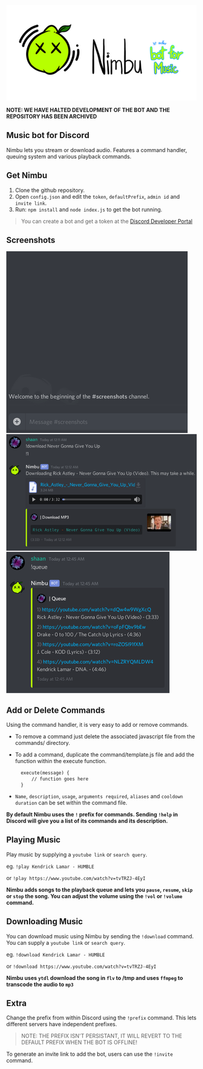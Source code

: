 ![nimbu discord bot logo](https://github.com/shaansubbaiah/Nimbu/raw/master/extra/nimbu-github-template.png)

**NOTE: WE HAVE HALTED DEVELOPMENT OF THE BOT AND THE REPOSITORY HAS BEEN ARCHIVED** 

## Music bot for Discord

Nimbu lets you stream or download audio. Features a command handler, queuing system and various playback commands.


## Get Nimbu

 1. Clone the github repository.
 2. Open `config.json` and edit the `token`, `defaultPrefix`, `admin id` and `invite link`.
 3. Run: `npm install` and `node index.js` to get the bot running.


> You can create a bot and get a token at the [Discord Developer
> Portal](https://discordapp.com/developers/applications/)

## Screenshots
![play demo](extra/play.gif)
![download demo](extra/download.png)
![queue demo](extra/queue.png)


## Add or Delete Commands
Using the command handler, it is very easy to add or remove commands.
- To remove a command just delete the associated javascript file from the commands/ directory.
- To add a command, duplicate the command/template.js file and add the function within the execute function.

		execute(message) {
			// function goes here
		}
- `Name`, `description`, `usage`, `arguments required`, `aliases` and `cooldown duration` can be set within the command file. 

**By default Nimbu uses the `!` prefix for commands. 
Sending `!help` in Discord will give you a list of its commands and its description.**

## Playing Music 
Play music by supplying a `youtube link` or `search query`.

eg. `!play Kendrick Lamar - HUMBLE` 

or `!play https://www.youtube.com/watch?v=tvTRZJ-4EyI`

**Nimbu adds songs to the playback queue and lets you `pause`, `resume`, `skip` or `stop` the song.
You can adjust the volume using the `!vol` or `!volume` command.**

## Downloading Music 
You can download music using Nimbu by sending the `!download` command.
You can supply a `youtube link` or `search query`.

eg. `!download Kendrick Lamar - HUMBLE` 

or `!download https://www.youtube.com/watch?v=tvTRZJ-4EyI`

**Nimbu uses `ytdl` download the song in `flv` to /tmp and uses `ffmpeg` to transcode the audio to `mp3`**

## Extra 
Change the prefix from within Discord using the `!prefix` command. This lets different servers have independent prefixes. 

> NOTE: THE PREFIX ISN'T PERSISTANT, IT WILL REVERT TO THE DEFAULT PREFIX WHEN THE BOT IS OFFLINE!

To generate an invite link to add the bot, users can use the `!invite` command.

